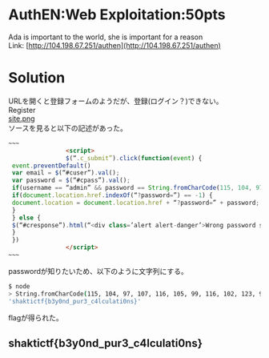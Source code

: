 # AuthEN:Web Exploitation:50pts
Ada is important to the world, she is important for a reason  
Link: [http://104.198.67.251/authen](http://104.198.67.251/authen)  

# Solution
URLを開くと登録フォームのようだが、登録(ログイン？)できない。  
Register  
[site.png](site/site.png)  
ソースを見ると以下の記述があった。  
```html
~~~
                <script>
                $(“.c_submit”).click(function(event) {
 event.preventDefault()
 var email = $(“#cuser”).val();
 var password = $(“#cpass”).val();
 if(username == “admin” && password == String.fromCharCode(115, 104, 97, 107, 116, 105, 99, 116, 102, 123, 98, 51, 121, 48, 110, 100, 95, 112, 117, 114, 51, 95, 99, 52, 108, 99, 117, 108, 97, 116, 105, 48, 110, 115, 125)) {
 if(document.location.href.indexOf(“?password=”) == -1) { 
 document.location = document.location.href + “?password=” + password;
 }
 } else {
 $(“#cresponse”).html(“<div class=’alert alert-danger’>Wrong password sorry.</div>”);
 }
 })
                </script>
~~~
```
passwordが知りたいため、以下のように文字列にする。  
```bash
$ node
> String.fromCharCode(115, 104, 97, 107, 116, 105, 99, 116, 102, 123, 98, 51, 121, 48, 110, 100, 95, 112, 117, 114, 51, 95, 99, 52, 108, 99, 117, 108, 97, 116, 105, 48, 110, 115, 125)
'shaktictf{b3y0nd_pur3_c4lculati0ns}'
```
flagが得られた。  

## shaktictf{b3y0nd_pur3_c4lculati0ns}